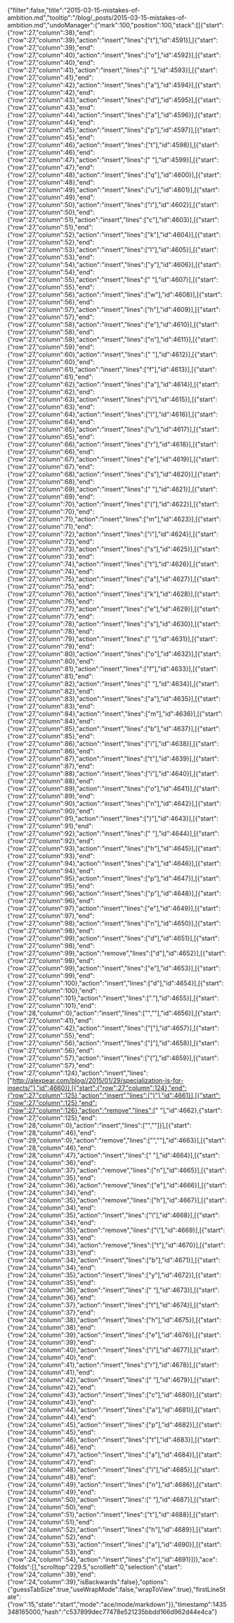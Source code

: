 {"filter":false,"title":"2015-03-15-mistakes-of-ambition.md","tooltip":"/blog/_posts/2015-03-15-mistakes-of-ambition.md","undoManager":{"mark":100,"position":100,"stack":[[{"start":{"row":27,"column":38},"end":{"row":27,"column":39},"action":"insert","lines":["t"],"id":4591}],[{"start":{"row":27,"column":39},"end":{"row":27,"column":40},"action":"insert","lines":["o"],"id":4592}],[{"start":{"row":27,"column":40},"end":{"row":27,"column":41},"action":"insert","lines":[" "],"id":4593}],[{"start":{"row":27,"column":41},"end":{"row":27,"column":42},"action":"insert","lines":["a"],"id":4594}],[{"start":{"row":27,"column":42},"end":{"row":27,"column":43},"action":"insert","lines":["d"],"id":4595}],[{"start":{"row":27,"column":43},"end":{"row":27,"column":44},"action":"insert","lines":["a"],"id":4596}],[{"start":{"row":27,"column":44},"end":{"row":27,"column":45},"action":"insert","lines":["p"],"id":4597}],[{"start":{"row":27,"column":45},"end":{"row":27,"column":46},"action":"insert","lines":["t"],"id":4598}],[{"start":{"row":27,"column":46},"end":{"row":27,"column":47},"action":"insert","lines":[" "],"id":4599}],[{"start":{"row":27,"column":47},"end":{"row":27,"column":48},"action":"insert","lines":["q"],"id":4600}],[{"start":{"row":27,"column":48},"end":{"row":27,"column":49},"action":"insert","lines":["u"],"id":4601}],[{"start":{"row":27,"column":49},"end":{"row":27,"column":50},"action":"insert","lines":["i"],"id":4602}],[{"start":{"row":27,"column":50},"end":{"row":27,"column":51},"action":"insert","lines":["c"],"id":4603}],[{"start":{"row":27,"column":51},"end":{"row":27,"column":52},"action":"insert","lines":["k"],"id":4604}],[{"start":{"row":27,"column":52},"end":{"row":27,"column":53},"action":"insert","lines":["l"],"id":4605}],[{"start":{"row":27,"column":53},"end":{"row":27,"column":54},"action":"insert","lines":["y"],"id":4606}],[{"start":{"row":27,"column":54},"end":{"row":27,"column":55},"action":"insert","lines":[" "],"id":4607}],[{"start":{"row":27,"column":55},"end":{"row":27,"column":56},"action":"insert","lines":["w"],"id":4608}],[{"start":{"row":27,"column":56},"end":{"row":27,"column":57},"action":"insert","lines":["h"],"id":4609}],[{"start":{"row":27,"column":57},"end":{"row":27,"column":58},"action":"insert","lines":["e"],"id":4610}],[{"start":{"row":27,"column":58},"end":{"row":27,"column":59},"action":"insert","lines":["n"],"id":4611}],[{"start":{"row":27,"column":59},"end":{"row":27,"column":60},"action":"insert","lines":[" "],"id":4612}],[{"start":{"row":27,"column":60},"end":{"row":27,"column":61},"action":"insert","lines":["f"],"id":4613}],[{"start":{"row":27,"column":61},"end":{"row":27,"column":62},"action":"insert","lines":["a"],"id":4614}],[{"start":{"row":27,"column":62},"end":{"row":27,"column":63},"action":"insert","lines":["i"],"id":4615}],[{"start":{"row":27,"column":63},"end":{"row":27,"column":64},"action":"insert","lines":["l"],"id":4616}],[{"start":{"row":27,"column":64},"end":{"row":27,"column":65},"action":"insert","lines":["u"],"id":4617}],[{"start":{"row":27,"column":65},"end":{"row":27,"column":66},"action":"insert","lines":["r"],"id":4618}],[{"start":{"row":27,"column":66},"end":{"row":27,"column":67},"action":"insert","lines":["e"],"id":4619}],[{"start":{"row":27,"column":67},"end":{"row":27,"column":68},"action":"insert","lines":["s"],"id":4620}],[{"start":{"row":27,"column":68},"end":{"row":27,"column":69},"action":"insert","lines":[" "],"id":4621}],[{"start":{"row":27,"column":69},"end":{"row":27,"column":70},"action":"insert","lines":["("],"id":4622}],[{"start":{"row":27,"column":70},"end":{"row":27,"column":71},"action":"insert","lines":["m"],"id":4623}],[{"start":{"row":27,"column":71},"end":{"row":27,"column":72},"action":"insert","lines":["i"],"id":4624}],[{"start":{"row":27,"column":72},"end":{"row":27,"column":73},"action":"insert","lines":["s"],"id":4625}],[{"start":{"row":27,"column":73},"end":{"row":27,"column":74},"action":"insert","lines":["t"],"id":4626}],[{"start":{"row":27,"column":74},"end":{"row":27,"column":75},"action":"insert","lines":["a"],"id":4627}],[{"start":{"row":27,"column":75},"end":{"row":27,"column":76},"action":"insert","lines":["k"],"id":4628}],[{"start":{"row":27,"column":76},"end":{"row":27,"column":77},"action":"insert","lines":["e"],"id":4629}],[{"start":{"row":27,"column":77},"end":{"row":27,"column":78},"action":"insert","lines":["s"],"id":4630}],[{"start":{"row":27,"column":78},"end":{"row":27,"column":79},"action":"insert","lines":[" "],"id":4631}],[{"start":{"row":27,"column":79},"end":{"row":27,"column":80},"action":"insert","lines":["o"],"id":4632}],[{"start":{"row":27,"column":80},"end":{"row":27,"column":81},"action":"insert","lines":["f"],"id":4633}],[{"start":{"row":27,"column":81},"end":{"row":27,"column":82},"action":"insert","lines":[" "],"id":4634}],[{"start":{"row":27,"column":82},"end":{"row":27,"column":83},"action":"insert","lines":["a"],"id":4635}],[{"start":{"row":27,"column":83},"end":{"row":27,"column":84},"action":"insert","lines":["m"],"id":4636}],[{"start":{"row":27,"column":84},"end":{"row":27,"column":85},"action":"insert","lines":["b"],"id":4637}],[{"start":{"row":27,"column":85},"end":{"row":27,"column":86},"action":"insert","lines":["i"],"id":4638}],[{"start":{"row":27,"column":86},"end":{"row":27,"column":87},"action":"insert","lines":["t"],"id":4639}],[{"start":{"row":27,"column":87},"end":{"row":27,"column":88},"action":"insert","lines":["i"],"id":4640}],[{"start":{"row":27,"column":88},"end":{"row":27,"column":89},"action":"insert","lines":["o"],"id":4641}],[{"start":{"row":27,"column":89},"end":{"row":27,"column":90},"action":"insert","lines":["n"],"id":4642}],[{"start":{"row":27,"column":90},"end":{"row":27,"column":91},"action":"insert","lines":[")"],"id":4643}],[{"start":{"row":27,"column":91},"end":{"row":27,"column":92},"action":"insert","lines":[" "],"id":4644}],[{"start":{"row":27,"column":92},"end":{"row":27,"column":93},"action":"insert","lines":["h"],"id":4645}],[{"start":{"row":27,"column":93},"end":{"row":27,"column":94},"action":"insert","lines":["a"],"id":4646}],[{"start":{"row":27,"column":94},"end":{"row":27,"column":95},"action":"insert","lines":["p"],"id":4647}],[{"start":{"row":27,"column":95},"end":{"row":27,"column":96},"action":"insert","lines":["p"],"id":4648}],[{"start":{"row":27,"column":96},"end":{"row":27,"column":97},"action":"insert","lines":["e"],"id":4649}],[{"start":{"row":27,"column":97},"end":{"row":27,"column":98},"action":"insert","lines":["n"],"id":4650}],[{"start":{"row":27,"column":98},"end":{"row":27,"column":99},"action":"insert","lines":["d"],"id":4651}],[{"start":{"row":27,"column":98},"end":{"row":27,"column":99},"action":"remove","lines":["d"],"id":4652}],[{"start":{"row":27,"column":98},"end":{"row":27,"column":99},"action":"insert","lines":["e"],"id":4653}],[{"start":{"row":27,"column":99},"end":{"row":27,"column":100},"action":"insert","lines":["d"],"id":4654}],[{"start":{"row":27,"column":100},"end":{"row":27,"column":101},"action":"insert","lines":["."],"id":4655}],[{"start":{"row":27,"column":101},"end":{"row":28,"column":0},"action":"insert","lines":["",""],"id":4656}],[{"start":{"row":27,"column":41},"end":{"row":27,"column":42},"action":"insert","lines":["["],"id":4657}],[{"start":{"row":27,"column":55},"end":{"row":27,"column":56},"action":"insert","lines":["]"],"id":4658}],[{"start":{"row":27,"column":56},"end":{"row":27,"column":57},"action":"insert","lines":["("],"id":4659}],[{"start":{"row":27,"column":57},"end":{"row":27,"column":124},"action":"insert","lines":["http://alexpear.com/blog//2015/01/29/specialization-is-for-insects/"],"id":4660}],[{"start":{"row":27,"column":124},"end":{"row":27,"column":125},"action":"insert","lines":[")"],"id":4661}],[{"start":{"row":27,"column":125},"end":{"row":27,"column":126},"action":"remove","lines":[" "],"id":4662},{"start":{"row":27,"column":125},"end":{"row":28,"column":0},"action":"insert","lines":["",""]}],[{"start":{"row":28,"column":46},"end":{"row":29,"column":0},"action":"remove","lines":["",""],"id":4663}],[{"start":{"row":28,"column":46},"end":{"row":28,"column":47},"action":"insert","lines":[" "],"id":4664}],[{"start":{"row":24,"column":36},"end":{"row":24,"column":37},"action":"remove","lines":["n"],"id":4665}],[{"start":{"row":24,"column":35},"end":{"row":24,"column":36},"action":"remove","lines":["e"],"id":4666}],[{"start":{"row":24,"column":34},"end":{"row":24,"column":35},"action":"remove","lines":["h"],"id":4667}],[{"start":{"row":24,"column":34},"end":{"row":24,"column":35},"action":"insert","lines":["\\"],"id":4668}],[{"start":{"row":24,"column":34},"end":{"row":24,"column":35},"action":"remove","lines":["\\"],"id":4669}],[{"start":{"row":24,"column":33},"end":{"row":24,"column":34},"action":"remove","lines":["t"],"id":4670}],[{"start":{"row":24,"column":33},"end":{"row":24,"column":34},"action":"insert","lines":["b"],"id":4671}],[{"start":{"row":24,"column":34},"end":{"row":24,"column":35},"action":"insert","lines":["y"],"id":4672}],[{"start":{"row":24,"column":35},"end":{"row":24,"column":36},"action":"insert","lines":[" "],"id":4673}],[{"start":{"row":24,"column":36},"end":{"row":24,"column":37},"action":"insert","lines":["t"],"id":4674}],[{"start":{"row":24,"column":37},"end":{"row":24,"column":38},"action":"insert","lines":["h"],"id":4675}],[{"start":{"row":24,"column":38},"end":{"row":24,"column":39},"action":"insert","lines":["e"],"id":4676}],[{"start":{"row":24,"column":39},"end":{"row":24,"column":40},"action":"insert","lines":["i"],"id":4677}],[{"start":{"row":24,"column":40},"end":{"row":24,"column":41},"action":"insert","lines":["r"],"id":4678}],[{"start":{"row":24,"column":41},"end":{"row":24,"column":42},"action":"insert","lines":[" "],"id":4679}],[{"start":{"row":24,"column":42},"end":{"row":24,"column":43},"action":"insert","lines":["c"],"id":4680}],[{"start":{"row":24,"column":43},"end":{"row":24,"column":44},"action":"insert","lines":["a"],"id":4681}],[{"start":{"row":24,"column":44},"end":{"row":24,"column":45},"action":"insert","lines":["p"],"id":4682}],[{"start":{"row":24,"column":45},"end":{"row":24,"column":46},"action":"insert","lines":["t"],"id":4683}],[{"start":{"row":24,"column":46},"end":{"row":24,"column":47},"action":"insert","lines":["a"],"id":4684}],[{"start":{"row":24,"column":47},"end":{"row":24,"column":48},"action":"insert","lines":["i"],"id":4685}],[{"start":{"row":24,"column":48},"end":{"row":24,"column":49},"action":"insert","lines":["n"],"id":4686}],[{"start":{"row":24,"column":49},"end":{"row":24,"column":50},"action":"insert","lines":[" "],"id":4687}],[{"start":{"row":24,"column":50},"end":{"row":24,"column":51},"action":"insert","lines":["t"],"id":4688}],[{"start":{"row":24,"column":51},"end":{"row":24,"column":52},"action":"insert","lines":["h"],"id":4689}],[{"start":{"row":24,"column":52},"end":{"row":24,"column":53},"action":"insert","lines":["a"],"id":4690}],[{"start":{"row":24,"column":53},"end":{"row":24,"column":54},"action":"insert","lines":["n"],"id":4691}]]},"ace":{"folds":[],"scrolltop":229.5,"scrollleft":0,"selection":{"start":{"row":24,"column":39},"end":{"row":24,"column":39},"isBackwards":false},"options":{"guessTabSize":true,"useWrapMode":false,"wrapToView":true},"firstLineState":{"row":15,"state":"start","mode":"ace/mode/markdown"}},"timestamp":1435348165000,"hash":"c537899dec77478e521235bbdd166d962d44e4ca"}